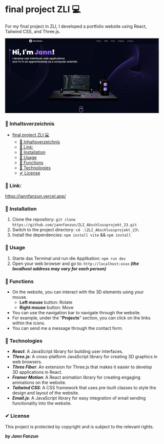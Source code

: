 # final project ZLI 💻

For my final project in ZLI, I developed a portfolio website using React, Tailwind CSS, and Three.js.

![img](Dokumente/landingpagePortfolio.png)

### 📄 Inhaltsverzeichnis

- [final project ZLI 💻](#final-project-zli-)
    - [📄 Inhaltsverzeichnis](#-inhaltsverzeichnis)
    - [🔎 Link:](#-link)
    - [🧨 Installation](#-installation)
    - [🚀 Usage](#-usage)
    - [📐 Functions](#-functions)
    - [👾 Technologies](#-technologies)
    - [✔ License](#-license)

### 🔎 Link:

https://jannfanzun.vercel.app/
### 🧨 Installation

1. Clone the repository: `git clone https://github.com/jannfanzun/ZLI_Abschlussprojekt_23.git`
2. Switch to the project directory: `cd .\ZLI_Abschlussprojekt_23\`
3. Install the dependencies: `npm install vite` && `npm install`

### 🚀 Usage

1. Starte das Terminal und run die Applikation: ```npm run dev```
2. Open your web browser and go to: `http://localhost:xxxx` _**(the localhost address may vary for each person)**_

### 📐 Functions

- On the website, you can interact with the 3D elements using your mouse.
  - **Left mouse** button: Rotate
  - **Right mouse** button: Move
- You can use the navigation bar to navigate through the website.
- For example, under the "**Projects**" section, you can click on the links within the icons.
- You can send me a message through the contact form.

### 👾 Technologies 

- _**_React_**_: A JavaScript library for building user interfaces.
- _**_Three.js_**_: A cross-platform JavaScript library for creating 3D graphics in web browsers.
- _**_Three Fiber_**_: An extension for Three.js that makes it easier to develop 3D applications in React.
- _**_Framer Motion_**_: A React animation library for creating engaging animations on the website.
- _**_Tailwind CSS_**_: A CSS framework that uses pre-built classes to style the design and layout of the website.
- _**_Email.js_**_: A JavaScript library for easy integration of email sending functionality into the website.

### ✔ License

This project is protected by copyright and is subject to the relevant rights.

**_by Jann Fanzun_**